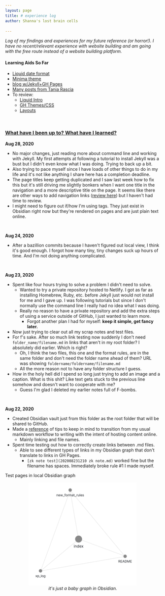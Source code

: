 ```yaml
---
layout: page
title: # experience log
author: Shanna's lost brain cells

---
```

<i>
Log of my findings and experiences for my future reference (or horror!). I have no recent/relevant experience with website building and am going with the free route instead of a website building platform.</i>


#### Learning Aids So Far
- [Liquid date format](https://shopify.github.io/liquid/filters/date/)
- [Minima theme](https://github.com/jekyll/minima)
- [blog w/Jekyll+GH Pages](https://kalyanv.com/2018/09/12/build-a-blog-using-jekyll-and-deploy-to-github-pages-and-set-custom-domain.html)
- [Many posts from Tania Rascia](https://www.taniarascia.com/)
- To review: 
	- [Liquid Intro](https://shopify.github.io/liquid/basics/introduction/)
	- [GH Themes/CSS](https://docs.github.com/en/github/working-with-github-pages/adding-a-theme-to-your-github-pages-site-using-jekyll)
	- [Layouts](https://jekyllrb.com/docs/step-by-step/04-layouts/)

<br>

### <ins>What have I been up to? What have I learned?</ins>


**Aug 28, 2020**
- No major changes, just reading more about command line and working with Jekyll. My first attempts at following a tutorial to install Jekyll was a bust but I didn't even know what I was doing. Trying to back up a bit.
- Also trying to pace myself since I have loads of other things to do in my life and it's not like anything I share here has a completion deadline.
- The page titles keep getting duplicated and I saw last week how to fix this but it's still driving me slightly bonkers when I want one title in the navigation and a more descriptive title on the page. It seems like there are other ways to add navigation links ([review here](https://jekyllrb.com/tutorials/navigation/)) but I haven't had time to review.
- I might need to figure out if/how I'm using tags. They just exist in Obsidian right now but they're rendered on pages and are just plain text online.

<br>

**Aug 24, 2020**
- After a bazillion commits because I haven't figured out local view, I think it's good enough. I forgot how many tiny, tiny changes suck up hours of time. And I'm not doing anything complicated.

<br>

**Aug 23, 2020**
- Spent like four hours trying to solve a problem I didn't need to solve.
	- Wanted to try a private repository hosted to Netlify. I got as far as installing Homebrew, Ruby, etc. before Jekyll just would not install for me and I gave up. I was following tutorials but since I don't normally use the command line I really had no idea what I was doing.
	- Really no reason to have a private repository and add the extra steps of using a service outside of GitHub, I just wanted to learn more.
		- Forgot another plan I had for myself: **keep it simple, get fancy later.** 
- Now just trying to clear out all my scrap notes and test files.
- For f's sake. After so much link testing now suddenly I don't need `folder_name/filename.md` in links that aren't in my root folder? I absolutely did earlier. Which is right?
	- Oh, I think the two files, this one and the format rules, are in the same folder and don't need the folder name ahead of them? URL was showing `foldername/foldername/filename.md`
	- All the more reason not to have any folder structure I guess.
- How in the holy hell did I spend so long just trying to add an image and a caption. What is this shit? Like text gets stuck to the previous line somehow and doesn't want to cooperate with me?
	- Guess I'm glad I deleted my earlier notes full of F-bombs.


<br>

**Aug 22, 2020**
- Created Obsidian vault just from this folder as the root folder that will be shared to GitHub.
- Made a [reference](new_format_rules) of tips to keep in mind to transition from my usual markdown workflow to writing with the intent of hosting content online.
	- Mainly linking and file names.
- Spent time testing out how to correctly create links between .md files.
	- Able to see different types of links in my Obsidian graph that don't translate to links in GH Pages.
		- `[zk note test](202008231210 zk note.md)` worked fine but the filename has spaces. Immediately broke rule #1 I made myself.

Test pages in local Obsidian graph

<p align="center">
  <img align="center" width="350" src="../site_images/obsidian_graph_20200823170128.png"><br>
	<i>it's just a baby graph in Obsidian.</i>
</p>
